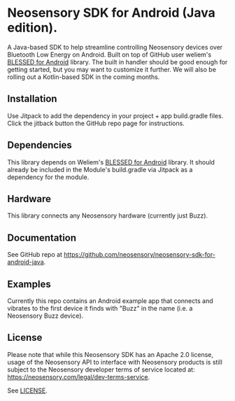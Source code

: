 # Neosensory SDK for Android (Java edition).
A Java-based SDK to help streamline controlling Neosensory devices over Bluetooth Low Energy on Android. Built on top of GitHub user weliem's [BLESSED for Android](https://github.com/weliem/blessed-android) library. The built in handler should be good enough for getting started, but you may want to customize it further. We will also be rolling out a Kotlin-based SDK in the coming months.

## Installation

Use Jitpack to add the dependency in your project + app build.gradle files. Click the jitback button the GitHub repo page for instructions.

## Dependencies

This library depends on Weliem's [BLESSED for Android](https://github.com/weliem/blessed-android) library. It should already be included in the Module's build.gradle via Jitpack as a dependency for the module.

## Hardware

This library connects any Neosensory hardware (currently just Buzz).

## Documentation

See GitHub repo at https://github.com/neosensory/neosensory-sdk-for-android-java.

## Examples

Currently this repo contains an Android example app that connects and vibrates to the first device it finds with "Buzz" in the name (i.e. a Neosensory Buzz device).

## License

Please note that while this Neosensory SDK has an Apache 2.0 license, 
usage of the Neosensory API to interface with Neosensory products is 
still  subject to the Neosensory developer terms of service located at:
https://neosensory.com/legal/dev-terms-service.

See [LICENSE](https://github.com/neosensory/neosensory-java-sdk-for-android/blob/master/LICENSE).
